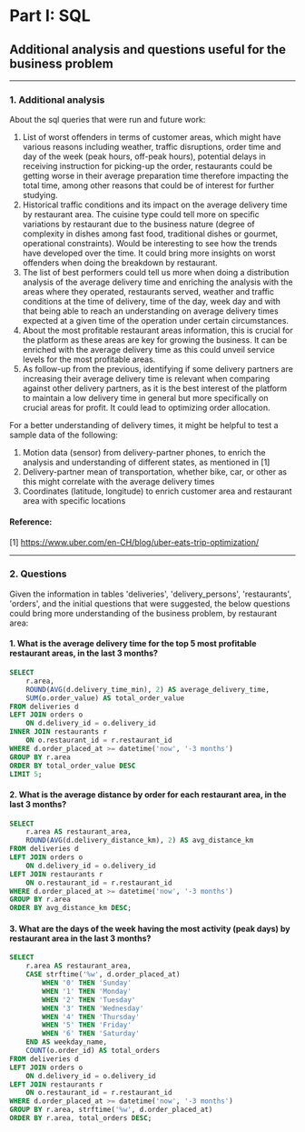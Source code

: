 # Part I: SQL
## Additional analysis and questions useful for the business problem

---

### 1. Additional analysis

About the sql queries that were run and future work:
1. List of worst offenders in terms of customer areas, which might have various reasons including weather, traffic disruptions, order time and day of the week (peak hours, off-peak hours),
potential delays in receiving instruction for picking-up the order, restaurants could be getting worse in their 
average preparation time therefore impacting the total time, among other reasons that could be of interest for further studying.
2. Historical traffic conditions and its impact on the average delivery time by restaurant area. The cuisine type could tell
more on specific variations by restaurant due to the business nature (degree of complexity in dishes among fast food, traditional dishes or gourmet, operational constraints). Would be interesting to see how the trends
have developed over the time. It could bring more insights on worst offenders when doing the breakdown by restaurant.
3. The list of best performers could tell us more when doing a distribution analysis of the average delivery time and enriching
the analysis with the areas where they operated, restaurants served, weather and traffic conditions at the time of delivery,
time of the day, week day and with that being able to reach an understanding on average delivery times expected at a given time of the operation
under certain circumstances.
4. About the most profitable restaurant areas information, this is crucial for the platform as these areas are key for growing the business. It can be enriched with the average delivery time as this could unveil
service levels for the most profitable areas.
5. As follow-up from the previous, identifying if some delivery partners are increasing their average delivery time is relevant when comparing against
other delivery partners, as it is the best interest of the platform to maintain a low delivery time in general but more specifically on crucial areas for profit. It could lead to optimizing order allocation.

For a better understanding of delivery times, it might be helpful to test a sample data of the following:
1. Motion data (sensor) from delivery-partner phones, to enrich the analysis and understanding of different states, 
as mentioned in [1]
2. Delivery-partner mean of transportation, whether bike, car, or other as this might correlate with the average 
delivery times
3. Coordinates (latitude, longitude) to enrich customer area and restaurant area with specific locations

#### Reference:

[1] https://www.uber.com/en-CH/blog/uber-eats-trip-optimization/

---

### 2. Questions
Given the information in tables 'deliveries', 'delivery_persons', 'restaurants', 'orders', and the initial questions
that were suggested, the below questions could bring more understanding of the business problem, by restaurant area:

#### 1. What is the average delivery time for the top 5 most profitable restaurant areas, in the last 3 months?

```sql
SELECT
    r.area,
    ROUND(AVG(d.delivery_time_min), 2) AS average_delivery_time,
    SUM(o.order_value) AS total_order_value
FROM deliveries d
LEFT JOIN orders o
    ON d.delivery_id = o.delivery_id
INNER JOIN restaurants r
    ON o.restaurant_id = r.restaurant_id
WHERE d.order_placed_at >= datetime('now', '-3 months')
GROUP BY r.area
ORDER BY total_order_value DESC
LIMIT 5;
```

#### 2. What is the average distance by order for each restaurant area, in the last 3 months?

```sql
SELECT
    r.area AS restaurant_area,
    ROUND(AVG(d.delivery_distance_km), 2) AS avg_distance_km
FROM deliveries d
LEFT JOIN orders o
    ON d.delivery_id = o.delivery_id
LEFT JOIN restaurants r
    ON o.restaurant_id = r.restaurant_id
WHERE d.order_placed_at >= datetime('now', '-3 months')
GROUP BY r.area
ORDER BY avg_distance_km DESC;
```

#### 3. What are the days of the week having the most activity (peak days) by restaurant area in the last 3 months?

```sql
SELECT
    r.area AS restaurant_area,
    CASE strftime('%w', d.order_placed_at)
        WHEN '0' THEN 'Sunday'
        WHEN '1' THEN 'Monday'
        WHEN '2' THEN 'Tuesday'
        WHEN '3' THEN 'Wednesday'
        WHEN '4' THEN 'Thursday'
        WHEN '5' THEN 'Friday'
        WHEN '6' THEN 'Saturday'
    END AS weekday_name,
    COUNT(o.order_id) AS total_orders
FROM deliveries d
LEFT JOIN orders o
    ON d.delivery_id = o.delivery_id
LEFT JOIN restaurants r
    ON o.restaurant_id = r.restaurant_id
WHERE d.order_placed_at >= datetime('now', '-3 months')
GROUP BY r.area, strftime('%w', d.order_placed_at)
ORDER BY r.area, total_orders DESC;
```
